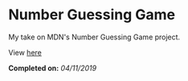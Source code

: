 # Number Guessing Game

My take on MDN's Number Guessing Game project.

View [here](https://denzeltl.github.io/number-guessing-game/)

**Completed on:** *04/11/2019*
